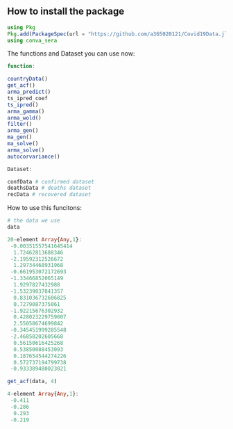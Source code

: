 ## How to install the package

```julia
using Pkg
Pkg.add(PackageSpec(url = "https://github.com/a365020121/Covid19Data.jl"))
using conva_sera
```

The functions and Dataset you can use now:
```julia
function:

countryData()
get_acf()
arma_predict()
ts_ipred_coef
ts_ipred()
arma_gamma()
arma_wold()
filter()
arma_gen()
ma_gen()
ma_solve()
arma_solve()
autocorvariance()

Dataset:

confData # confirmed dataset
deathsData # deaths dataset
recData # recovered dataset
```

How to use this funcitons:

```julia
# the data we use
data

20-element Array{Any,1}:
 -0.00351557541645414
  1.72462813688346
 -2.19592312526672
  1.29734468931968
 -0.661953072172693
 -1.33466852065149
  1.9297827432988
 -1.53239037841357
  0.831036732606825
  0.7279087375061
 -1.92215676302932
  0.428023229759807
  2.55058674699842
 -0.345451999285548
 -2.46858202605668
  0.56150616425268
  0.53850088453093
  0.187654544274226
  0.572737194799738
 -0.933389480023021
```

```julia
get_acf(data, 4)

4-element Array{Any,1}:
 -0.411
 -0.286
  0.293
 -0.219
```
```julia


```
